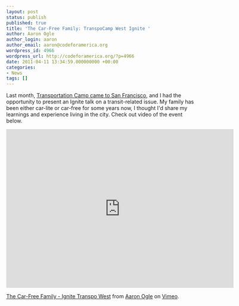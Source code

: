 ```yaml
---
layout: post
status: publish
published: true
title: 'The Car-Free Family: TranspoCamp West Ignite '
author: Aaron Ogle
author_login: aaron
author_email: aaron@codeforamerica.org
wordpress_id: 4966
wordpress_url: http://codeforamerica.org/?p=4966
date: 2011-04-11 13:34:59.000000000 +00:00
categories:
- News
tags: []
---
```

Last month, <a href="http://codeforamerica.org/2011/03/23/discovering-your-inner-transit-geek-at-transportation-camp-west/">Transportation Camp came to San Francisco</a>, and I had the opportunity to present an Ignite talk on a transit-related issue. My family has been either car-lite or car-free for some years now, I thought I'd share my learnings and experience living in the city. Check out video of the event below.

<iframe src="http://player.vimeo.com/video/22255222" width="610" height="425" frameborder="0"></iframe><p><a href="http://vimeo.com/22255222">The Car-Free Family - Ignite Transpo West</a> from <a href="http://vimeo.com/user6378735">Aaron Ogle</a> on <a href="http://vimeo.com">Vimeo</a>.</p>
